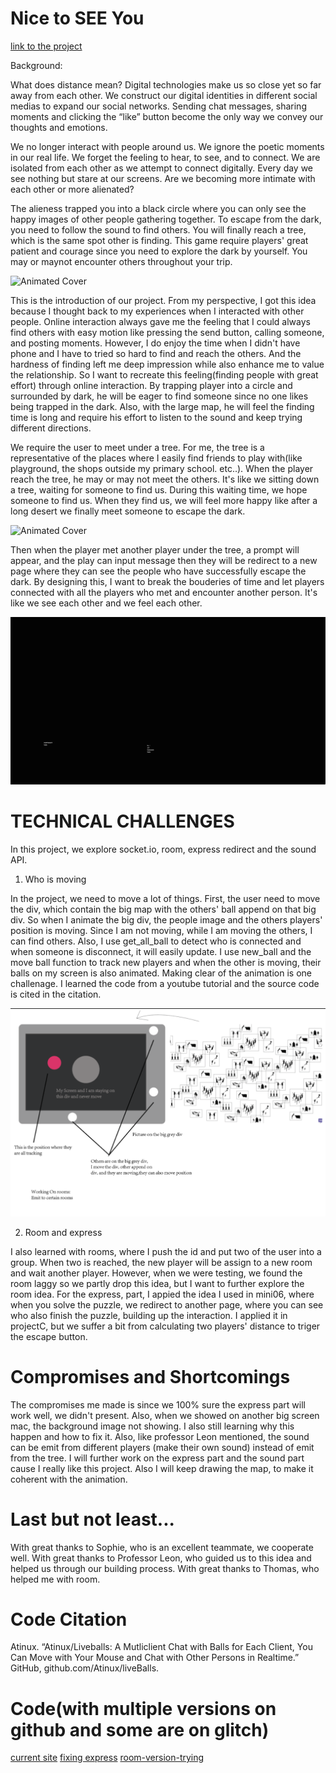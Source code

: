 # Nice to SEE You
[link to the project](https://nice-to-see-youu.glitch.me/)

Background:

What does distance mean? Digital technologies make us so close yet so far away from each other.  We construct our digital identities in different social medias to expand our social networks. Sending chat messages, sharing moments and clicking the “like” button become the only way we convey our thoughts and emotions. 

We no longer interact with people around us. We ignore the poetic moments in our real life. We forget the feeling to hear, to see, and to connect. We are isolated from each other as we attempt to connect digitally. Every day we see nothing but stare at our screens. Are we becoming more intimate with each other or more alienated?

The alieness trapped you into a black circle where you can only see the happy images of other people gathering together. To escape from the dark, you need to follow the sound to find others. You will finally reach a tree, which is the same spot other is finding. This game require players' great patient and courage since you need to explore the dark by yourself. You may or maynot encounter others throughout your trip.

![Animated Cover](1.gif)

This is the introduction of our project. From my perspective, I got this idea because I thought back to my experiences when I interacted with other people. Online interaction always gave me the feeling that I could always find others with easy motion like pressing the send button, calling someone, and posting moments. However, I do enjoy the time when I didn't have phone and I have to tried so hard to find and reach the others. And the hardness of finding left me deep impression while also enhance me to value the relationship. So I want to recreate this feeling(finding people with great effort) through online interaction. By trapping player into a circle and surrounded by dark, he will be eager to find someone since no one likes being trapped in the dark. Also, with the large map, he will feel the finding time is long and require his effort to listen to the sound and keep trying different directions. 

We require the user to meet under a tree. For me, the tree is a representative of the places where I easily find friends to play with(like playground, the shops outside my primary school. etc..). When the player reach the tree, he may or may not meet the others. It's like we sitting down a tree, waiting for someone to find us. During this waiting time, we hope someone to find us. When they find us, we will feel more happy like after a long desert we finally meet someone to escape the dark. 

![Animated Cover](2.gif) 

Then when the player met another player under the tree, a prompt will appear, and the play can input message then they will be redirect to a new page where they can see the people who have successfully escape the dark. By designing this, I want to break the bouderies of time and let players connected with all the players who met and encounter another person. It's like we see each other and we feel each other.

![Animated Cover](3.gif)

# TECHNICAL CHALLENGES
In this project, we explore socket.io, room, express redirect and the sound API.

1. Who is moving

In the project, we need to move a lot of things. First, the user need to move the div, which contain the big map with the others' ball append on that big div. So when I animate the big div, the people image and the others players' position is moving. Since I am not moving, while I am moving the others, I can find others. Also, I use get_all_ball to detect who is connected and when someone is disconnect, it will easily update. I use new_ball and the move ball function to track new players and when the other is moving, their balls on my screen is also animated. Making clear of the animation is one challenage. I learned the code from a youtube tutorial and the source code is cited in the citation. 

![1](1.png)  

2. Room and express

I also learned with rooms, where I push the id and put two of the user into a group. When two is reached, the new player will be assign to a new room and wait another player. However, when we were testing, we found the room laggy so we partly drop this idea, but I want to further explore the room idea. For the express, part, I appied the idea I used in mini06, where when you solve the puzzle, we redirect to another page, where you can see who also finish the puzzle, building up the interaction. I applied it in projectC, but we suffer a bit from calculating two players' distance to triger the escape button. 

# Compromises and Shortcomings

The compromises me made is since we 100% sure the express part will work well, we didn't present. Also, when we showed on another big screen mac, the background image not showing. I also still learning why this happen and how to fix it. Also, like professor Leon mentioned, the sound can be emit from different players (make their own sound) instead of emit from the tree. I will further work on the express part and the sound part cause I really like this project. Also I will keep drawing the map, to make it coherent with the animation.

# Last but not least...

With great thanks to Sophie, who is an excellent teammate, we cooperate well. With great thanks to Professor Leon, who guided us to this idea and helped us through our building process. With great thanks to Thomas, who helped me with room. 

# Code Citation
Atinux. “Atinux/Liveballs: A Mutliclient Chat with Balls for Each Client, You Can Move with Your Mouse and Chat with Other Persons in Realtime.” GitHub, github.com/Atinux/liveBalls. 

# Code(with multiple versions on github and some are on glitch)
[current site](https://glitch.com/edit/#!/nice-to-see-youu)
[fixing express](https://glitch.com/edit/#!/project-c-oldversion)
[room-version-trying](https://glitch.com/edit/#!/room-version)



